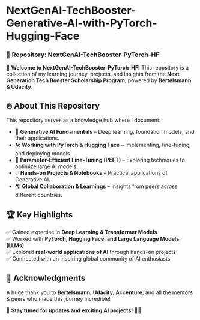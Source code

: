# NextGenAI-TechBooster-Generative-AI-with-PyTorch-Hugging-Face

### 📌 **Repository: NextGenAI-TechBooster-PyTorch-HF**  

🚀 **Welcome to NextGenAI-TechBooster-PyTorch-HF!** This repository is a collection of my learning journey, projects, and insights from the **Next Generation Tech Booster Scholarship Program**, powered by **Bertelsmann & Udacity**.  

## 🔥 **About This Repository**  
This repository serves as a knowledge hub where I document:  
- 📖 **Generative AI Fundamentals** – Deep learning, foundation models, and their applications.  
- 🛠️ **Working with PyTorch & Hugging Face** – Implementing, fine-tuning, and deploying models.  
- 🎯 **Parameter-Efficient Fine-Tuning (PEFT)** – Exploring techniques to optimize large AI models.  
- 💡 **Hands-on Projects & Notebooks** – Practical applications of Generative AI.  
- 🌎 **Global Collaboration & Learnings** – Insights from peers across different countries.  

## 🏆 **Key Highlights**  
✅ Gained expertise in **Deep Learning & Transformer Models**  
✅ Worked with **PyTorch, Hugging Face, and Large Language Models (LLMs)**  
✅ Explored **real-world applications of AI** through hands-on projects  
✅ Connected with an inspiring global community of AI enthusiasts  

## 🤝 **Acknowledgments**  
A huge thank you to **Bertelsmann, Udacity, Accenture**, and all the mentors & peers who made this journey incredible!  

🔗 **Stay tuned for updates and exciting AI projects!** 🚀😊
